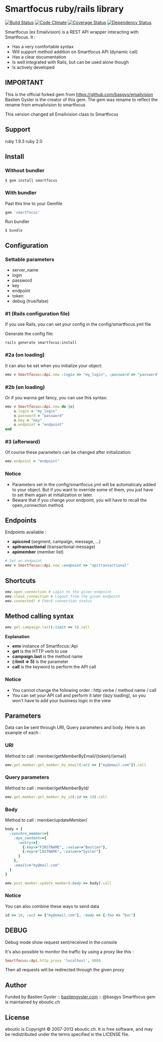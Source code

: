 Smartfocus ruby/rails library
==============================

[![Build Status](https://secure.travis-ci.org/eboutic/smartfocus.png)](http://travis-ci.org/eboutic/smartfocus)
[![Code Climate](https://codeclimate.com/github/eboutic/smartfocus.png)](https://codeclimate.com/github/eboutic/smartfocus)
[![Coverage Status](https://coveralls.io/repos/eboutic/smartfocus/badge.png)](https://coveralls.io/r/eboutic/smartfocus)
[![Dependency Status](https://gemnasium.com/eboutic/smartfocus.png)](https://gemnasium.com/eboutic/smartfocus)

Smartfocus (ex Emailvision) is a REST API wrapper interacting with Smartfocus. It :

* Has a very comfortable syntax
* Will support method addition on Smartfocus API (dynamic call)
* Has a clear documentation
* Is well integrated with Rails, but can be used alone though
* Is actively developed

IMPORTANT
---------

This is the official forked gem from https://github.com/basgys/emailvision
Bastien Gysler is the creator of this gem.
The gem was rename to reflect the rename from emvailvision to smartfocus

This version changed all Emailvision class to Smartfocus

Support
-------

ruby 1.9.3
ruby 2.0

Install
-------

### Without bundler

```shell
$ gem install smartfocus
```

### With bundler

Past this line to your Gemfile

```ruby
gem 'smartfocus'
```

Run bundler

```shell
$ bundle
```

Configuration
-------------

### Settable parameters
 * server_name
 * login
 * password
 * key
 * endpoint
 * token
 * debug (true/false)

### #1 (Rails configuration file)
If you use Rails, you can set your config in the config/smartfocus.yml file

Generate the config file:

```shell
rails generate smartfocus:install
```

### #2a (on loading)
It can also be set when you initialize your object:

```ruby
emv = Smartfocus::Api.new :login => "my_login", :password => "password", :key => "key", :endpoint => "endpoint"
```

### #2b (on loading)
Or if you wanna get fancy, you can use this syntax:

```ruby
emv = Smartfocus::Api.new do |o|
	o.login = "my_login"
	o.password = "password"
	o.key = "key"
	o.endpoint = "endpoint"
end
```

### #3 (afterward)
Of course these parameters can be changed after initialization:

```ruby
emv.endpoint = "endpoint"
```

### Notice
 * Parameters set in the config/smartfocus.yml will be automaticaly added to your object.
   But if you want to override some of them, you just have to set them again at initialization or later.
 * Beware that if you change your endpoint, you will have to recall the open_connection method.


Endpoints
---------

Endpoints available :

 * <b>apiccmd</b> (segment, campaign, message, ...)
 * <b>apitransactional</b> (transactional message)
 * <b>apimember</b> (member list)

```ruby
# Set an endpoint
emv = Smartfocus::Api.new :endpoint => "apitransactional"
```
 
Shortcuts
---------

```ruby
emv.open_connection # Login to the given endpoint
emv.close_connection # Logout from the given endpoint
emv.connected? # Check connection status
```

Method calling syntax
---------------------

```ruby
emv.get.campaign.last(:limit => 5).call
```

<b>Explanation</b>

 * <b>emv</b> instance of Smartfocus::Api
 * <b>get</b> is the HTTP verb to use
 * <b>campaign.last</b> is the method name
 * <b>(:limit => 5)</b> is the parameter
 * <b>call</b> is the keyword to perform the API call
 
### Notice

 * You cannot change the following order : http verbe / method name / call
 * You can set your API call and perform it later (lazy loading),
   so you won't have to add your business logic in the view

Parameters
----------

Data can be sent through URI, Query parameters and body. Here is an example of each :

### URI

Method to call : member/getMemberByEmail/{token}/{email}

```ruby
emv.get.member.get_member_by_email(:uri => ["my@email.com"]).call
```

### Query parameters

Method to call : member/getMemberById/

```ruby
emv.get.member.get_member_by_id(:id => 10).call
```

### Body

Method to call : member/updateMember/

```ruby
body = {
  :synchro_member=>{
    :dyn_content=>{
      :entry=>[
        {:key=>"FIRSTNAME", :value=>"Bastien"},
        {:key=>"LASTNAME", :value=>"Gysler"}
      ]
    }, 
    :email=>"my@mail.com"
  }
}

emv.post.member.update_member(:body => body).call
```

### Notice

You can also combine these ways to send data

```ruby
id => 10, :uri => ["my@email.com"], :body => {:foo => "bar"}
```
   
DEBUG   
-----

Debug mode show request sent/received in the console

It's also possible to monitor the traffic by using a proxy like this : 

```ruby
Smartfocus::Api.http_proxy 'localhost', 8888
```

Then all requests will be redirected through the given proxy


Author
------

Funded by Bastien Gysler :: [bastiengysler.com](http://www.bastiengysler.com/) :: @basgys
Smartfocus gem is maintained by eboutic.ch

License
-------

eboutic is Copyright © 2007-2013 eboutic.ch. It is free software, and may be redistributed under the terms specified in the LICENSE file.